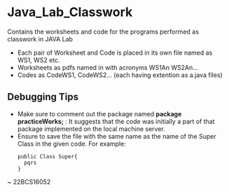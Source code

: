 # Java_Lab_Classwork
Contains the worksheets and code for the programs performed as classwork in JAVA Lab
- Each pair of Worksheet and Code is placed in its own file named as WS1, WS2 etc.
- Worksheets as pdfs named in with acronyms WS1An WS2An...
- Codes as CodeWS1, CodeWS2... (each having extention as a.java files)


## Debugging Tips
- Make sure to comment out the package named **package practiceWorks;** : It suggests that the code was initially a part of that package implemented on the local machine server.
- Ensure to save the file with the same name as the name of the Super Class in the given code.
  For example:
  ```
  public Class Super{
    pqrs
  }
  ```

~ 22BCS16052

